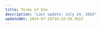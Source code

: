 ```yaml
---
title: Terms of Use
description: "Last update: July 24, 2024"
updatedAt: 2024-07-24T16:22:20.362Z
---
```

